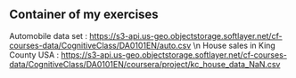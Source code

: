 ## Container of my exercises
Automobile data set : https://s3-api.us-geo.objectstorage.softlayer.net/cf-courses-data/CognitiveClass/DA0101EN/auto.csv \n
House sales in King County USA : https://s3-api.us-geo.objectstorage.softlayer.net/cf-courses-data/CognitiveClass/DA0101EN/coursera/project/kc_house_data_NaN.csv

